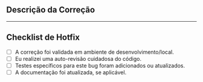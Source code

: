 <!--
**HOTFIX URGENTE**

O título do PR deve seguir o padrão: `fix(escopo): descrição da correção`
-->

## Descrição da Correção

<!-- Descreva qual bug está sendo corrigido e a causa raiz. -->

---

## Checklist de Hotfix

- [ ] A correção foi validada em ambiente de desenvolvimento/local.
- [ ] Eu realizei uma auto-revisão cuidadosa do código.
- [ ] Testes específicos para este bug foram adicionados ou atualizados.
- [ ] A documentação foi atualizada, se aplicável.
